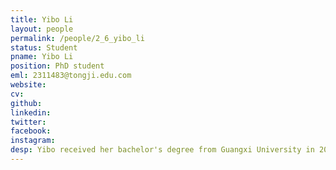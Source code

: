 ```yaml
---
title: Yibo Li
layout: people
permalink: /people/2_6_yibo_li
status: Student
pname: Yibo Li
position: PhD student
eml: 2311483@tongji.edu.com
website: 
cv: 
github: 
linkedin:
twitter: 
facebook: 
instagram:
desp: Yibo received her bachelor's degree from Guangxi University in 2019. Her research focuses on tRNA modification and tRNA modifying enzyme.
---
```

